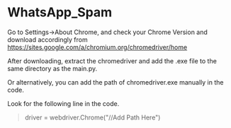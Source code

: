 # WhatsApp_Spam

Go to Settings->About Chrome, and check your Chrome Version and download accordingly from
https://sites.google.com/a/chromium.org/chromedriver/home

After downloading, extract the chromedriver and add the .exe file to the same directory as the main.py.

Or alternatively, you can add the path of chromedriver.exe manually in the code.

Look for the following line in the code.

> driver = webdriver.Chrome("//Add Path Here")
